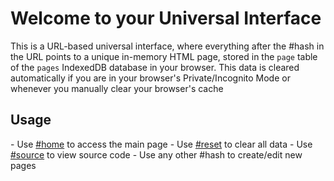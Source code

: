 <h1>Welcome to your Universal Interface</h1>
This is a URL-based universal interface, where everything after the #hash in the URL points to a unique in-memory HTML page, stored in the <code>page</code> table of the <code>pages</code> IndexedDB database in your browser. This data is cleared automatically if you are in your browser's Private/Incognito Mode or whenever you manually clear your browser's cache

<h2>Usage</h2>
- Use <a href="#home">#home</a> to access the main page
- Use <a href="#reset">#reset</a> to clear all data
- Use <a href="#source">#source</a> to view source code
- Use any other #hash to create/edit new pages
